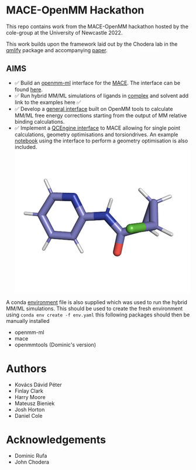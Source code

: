 # MACE-OpenMM Hackathon

This repo contains work from the MACE-OpenMM hackathon hosted by the cole-group at the 
University of Newcastle 2022.

This work builds upon the framework laid out by the Chodera lab in the [qmlify](https://github.com/choderalab/qmlify) package and accompanying [paper](https://www.biorxiv.org/content/10.1101/2020.07.29.227959v1).  

## AIMS
- :white_check_mark: Build an [openmm-ml](https://github.com/openmm/openmm-ml) interface for the [MACE](https://github.com/ACEsuit/mace). The interface can be found [here](https://github.com/davkovacs/mace/blob/4bf84df28cb87a6a9ef6d024bb5d0a3d0aabb7ba/mace/calculators/openmm.py#L161).
- :white_check_mark: Run hybrid MM/ML simulations of ligands in [complex](https://twitter.com/ColeGroupNCL/status/1587449592949481474/photo/1) and solvent add link to the examples here :white_check_mark:
- :white_check_mark: Develop a [general interface](https://github.com/jharrymoore/mace/blob/openmm-harry/mace/tools/mixed_system.py) built on OpenMM tools to calculate MM/ML free energy corrections starting from the output of MM relative binding calculations. 
- :white_check_mark: Implement a [QCEngine interface](scripts/mace_qcengine.py) to MACE allowing for single point calculations, geometry optimisations and torsiondrives. An example [notebook](examples/mace_qcengine.ipynb) using the interface to perform a geometry optimisation is also included.
![](figures/mace.gif)


A conda [environment](env.yaml) file is also supplied which was used to run the hybrid MM/ML simulations.
This should be used to create the fresh environment using `conda env create -f env.yaml` this following packages should then 
be manually installed
- openmm-ml
- mace
- openmmtools (Dominic's version)


# Authors 
- Kovács Dávid Péter
- Finlay Clark
- Harry Moore
- Mateusz Bieniek
- Josh Horton 
- Daniel Cole 

# Acknowledgements
- Dominic Rufa
- John Chodera